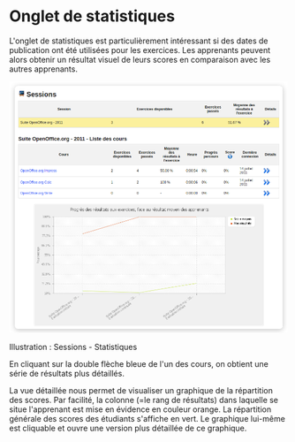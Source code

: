 # Onglet de statistiques

L'onglet de statistiques est particulièrement intéressant si des dates de publication ont été utilisées pour les exercices. Les apprenants peuvent alors obtenir un résultat visuel de leurs scores en comparaison avec les autres apprenants.

![](../../.gitbook/assets/graficos135%20%283%29.png)

Illustration : Sessions - Statistiques

En cliquant sur la double flèche bleue de l'un des cours, on obtient une série de résultats plus détaillés.

La vue détaillée nous permet de visualiser un graphique de la répartition des scores. Par facilité, la colonne \(=le rang de résultats\) dans laquelle se situe l'apprenant est mise en évidence en couleur orange. La répartition générale des scores des étudiants s'affiche en vert. Le graphique lui-même est cliquable et ouvre une version plus détaillée de ce graphique.

